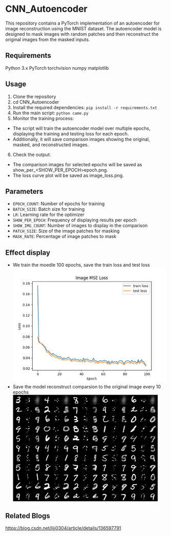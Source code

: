# CNN_Autoencoder
This repository contains a PyTorch implementation of an autoencoder for image reconstruction using the MNIST dataset. The autoencoder model is designed to mask images with random patches and then reconstruct the original images from the masked inputs.

## Requirements
Python 3.x
PyTorch
torchvision
numpy
matplotlib

## Usage
1. Clone the repository
2. cd CNN_Autoencoder
3. Install the required dependencies: `pip install -r requirements.txt`
4. Run the main script: `python came.py`  
5. Monitor the training process:
* The script will train the autoencoder model over multiple epochs, displaying the training and testing loss for each epoch.  
* Additionally, it will save comparison images showing the original, masked, and reconstructed images.
6. Check the output:
* The comparison images for selected epochs will be saved as show_per_<SHOW_PER_EPOCH>epoch.png.  
* The loss curve plot will be saved as image_loss.png.

## Parameters
* `EPOCH_COUNT`: Number of epochs for training
* `BATCH_SIZE`: Batch size for training
* `LR`: Learning rate for the optimizer
* `SHOW_PER_EPOCH`: Frequency of displaying results per epoch
* `SHOW_IMG_COUNT`: Number of images to display in the comparison
* `PATCH_SIZE`: Size of the image patches for masking
* `MASK_RATE`: Percentage of image patches to mask

## Effect display
* We train the moedle 100 epochs, save the train loss and test loss  
![Train loss image](./image_loss.png "Train loss image")
* Save the model reconstruct comparsion to the original image every 10 epochs  
![Comparsion every 10 epochs](./show_per_10epoch.png "Comparsion every 10 epochs")

## Related Blogs
<https://blog.csdn.net/lijj0304/article/details/136597791>
